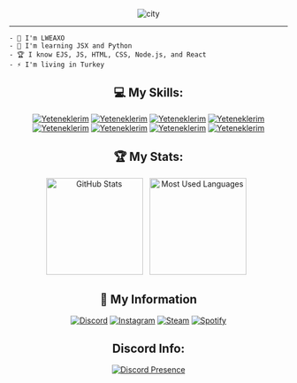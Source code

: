 <div align="center">

![city](https://github.com/user-attachments/assets/d9c93bcd-561a-47d4-bbc3-1f1e41fd69b3)


</div>

***

    - 🌱 I'm LWEAXO
    - 📝 I'm learning JSX and Python
    - 🏆 I know EJS, JS, HTML, CSS, Node.js, and React
    - ⚡ I'm living in Turkey

 <div align="center">
    
 ## 💻 My Skills:
    
[![Yeteneklerim](https://skillicons.dev/icons?i=nodejs&theme=light)]([https://skillicons.dev](https://nodejs.org/en))
[![Yeteneklerim](https://skillicons.dev/icons?i=react&theme=light)]([https://skillicons.dev](https://react.dev))
[![Yeteneklerim](https://skillicons.dev/icons?i=py&theme=light)]([https://skillicons.dev](https://www.python.org))
[![Yeteneklerim](https://skillicons.dev/icons?i=discordjs&theme=light)]([https://skillicons.dev](https://discord.js.org))
[![Yeteneklerim](https://skillicons.dev/icons?i=js&theme=light)]([https://skillicons.dev](https://www.javascript.com))
[![Yeteneklerim](https://skillicons.dev/icons?i=npm&theme=light)](https://www.npmjs.com)
[![Yeteneklerim](https://skillicons.dev/icons?i=css&theme=light)](https://www.w3.org/Style/CSS/)
[![Yeteneklerim](https://skillicons.dev/icons?i=html&theme=light)](https://html.spec.whatwg.org/multipage/)
    
## 🏆 My Stats:
    
 <p>
    <img height=175 alt="GitHub Stats" src="https://github-readme-stats.vercel.app/api?username=LWEAXO&show_icons=true&count_private=true&theme=dark" />&nbsp;&nbsp;
    <img height=175 alt="Most Used Languages" src="https://github-readme-stats.vercel.app/api/top-langs/?username=LWEAXO&layout=compact&theme=dark" />&nbsp;&nbsp;
</p>
    
 ## 📄 My Information
    
[![Discord](https://img.shields.io/badge/Discord-%235865F2.svg?style=for-the-badge&logo=discord&logoColor=white)](https://discord.com/users/1015356240492245054)
[![Instagram](https://img.shields.io/badge/Instagram-%23E4405F.svg?style=for-the-badge&logo=Instagram&logoColor=white)](https://instagram.com/lweaxo)
[![Steam](https://img.shields.io/badge/steam-%23000000.svg?style=for-the-badge&logo=steam&logoColor=white)](https://steamcommunity.com/profiles/76561199446923287/)
[![Spotify](https://img.shields.io/badge/Spotify-1ED760?style=for-the-badge&logo=spotify&logoColor=white)](https://open.spotify.com/user/312jpshp3zb376xfqiikblv3vm6a)
    
    
## Discord Info:
[![Discord Presence](https://lanyard.cnrad.dev/api/1015356240492245054?hideSpotify=true)](https://discord.com/users/1015356240492245054)
    
</div>
